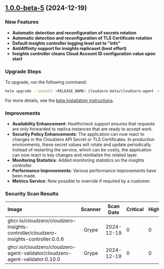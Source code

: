 ## [1.0.0-beta-5](https://github.com/Cloudzero/cloudzero-charts/compare/v1.0.1-beta...v1.0.0-beta-5) (2024-12-19)

### New Features

- **Automatic detection and reconfiguration of secrets rotation**
- **Automatic detection and reconfiguration of TLS Certificate rotation**
- **Default insights controller logging level set to "info"**
- **AntiAffinity support for insights replicaset (best effort)**
- **Insights controller cleans Cloud Account ID configuration value upon start**

### Upgrade Steps

To upgrade, run the following command:
```sh
helm upgrade --install <RELEASE_NAME> cloudzero-beta/cloudzero-agent -n <NAMESPACE> --create-namespace -f configuration.example.yaml --version 1.0.0-beta-5
```
For more details, see the [beta installation instructions](https://github.com/Cloudzero/cloudzero-charts/blob/develop/charts/cloudzero-agent/BETA-INSTALLATION.md).

### Improvements

- **Availability Enhancement**: Healthcheck support ensures that requests are only forwarded to replica instances that are ready to accept work.
- **Security Policy Enhancements**: The application can now react to changes in the Cloudzero API Secret or TLS Certificates. In production environments, these secret values will rotate and update periodically. Instead of restarting the service, which can be costly, the application can now react to key changes and reinitialize the related layer.
- **Monitoring Statistics**: Added monitoring statistics on the insights controller.
- **Performance Improvements**: Various performance improvements have been made.
- **Metrics Service**: Now possible to override if required by a customer.

### Security Scan Results

| Image                                                                         | Scanner | Scan Date | Critical | High | Medium | Low | Negligible |
|:---------------------------------------------------------------------------------------|:-----:|:----------:|---|---|---|---|---|
| ghcr.io/cloudzero/cloudzero-insights-controller/cloudzero-insights-controller:0.0.6     | Grype | 2024-12-19 | 0 | 0 | 0 | 0 | 0 |
| ghcr.io/cloudzero/cloudzero-agent-validator/cloudzero-agent-validator:0.10.0             | Grype | 2024-12-19 | 0 | 0 | 0 | 0 | 0 |
